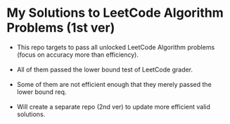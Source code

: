 # My Solutions to LeetCode Algorithm Problems (1st ver)

- This repo targets to pass all unlocked LeetCode Algorithm problems (focus on accuracy more than efficiency).
<br><br>
- All of them passed the lower bound test of LeetCode grader.
<br><br>
- Some of them are not efficient enough that they merely passed the lower bound req.
<br><br>
- Will create a separate repo (2nd ver) to update more efficient valid solutions.
